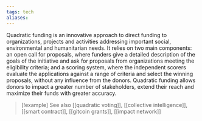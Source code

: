 ```yaml
---
tags: tech
aliases:
---
```


Quadratic funding is an innovative approach to direct funding to organizations, projects and activities addressing important social, environmental and humanitarian needs. It relies on two main components: an open call for proposals, where funders give a detailed description of the goals of the initiative and ask for proposals from organizations meeting the eligibility criteria; and a scoring system, where the independent scorers evaluate the applications against a range of criteria and select the winning proposals, without any influence from the donors. Quadratic funding allows donors to impact a greater number of stakeholders, extend their reach and maximize their funds with greater accuracy.

> [!example] See also
> [[quadratic voting]], [[collective intelligence]], [[smart contract]], [[gitcoin grants]], [[impact network]]